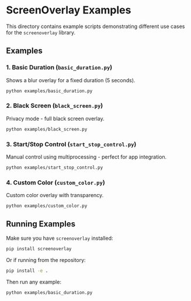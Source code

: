 # ScreenOverlay Examples

This directory contains example scripts demonstrating different use cases for the `screenoverlay` library.

## Examples

### 1. Basic Duration (`basic_duration.py`)
Shows a blur overlay for a fixed duration (5 seconds).

```bash
python examples/basic_duration.py
```

### 2. Black Screen (`black_screen.py`)
Privacy mode - full black screen overlay.

```bash
python examples/black_screen.py
```

### 3. Start/Stop Control (`start_stop_control.py`)
Manual control using multiprocessing - perfect for app integration.

```bash
python examples/start_stop_control.py
```

### 4. Custom Color (`custom_color.py`)
Custom color overlay with transparency.

```bash
python examples/custom_color.py
```

## Running Examples

Make sure you have `screenoverlay` installed:

```bash
pip install screenoverlay
```

Or if running from the repository:

```bash
pip install -e .
```

Then run any example:

```bash
python examples/basic_duration.py
```

